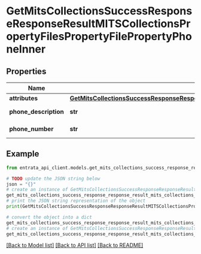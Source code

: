 # GetMitsCollectionsSuccessResponseResponseResultMITSCollectionsPropertyFilesPropertyFilePropertyPhoneInner


## Properties

Name | Type | Description | Notes
------------ | ------------- | ------------- | -------------
**attributes** | [**GetMitsCollectionsSuccessResponseResponseResultMITSCollectionsPropertyFilesPropertyFilePropertyPhoneInnerAttributes**](GetMitsCollectionsSuccessResponseResponseResultMITSCollectionsPropertyFilesPropertyFilePropertyPhoneInnerAttributes.md) |  | 
**phone_description** | **str** | Phone description | 
**phone_number** | **str** | Phone number | 

## Example

```python
from entrata_api_client.models.get_mits_collections_success_response_response_result_mits_collections_property_files_property_file_property_phone_inner import GetMitsCollectionsSuccessResponseResponseResultMITSCollectionsPropertyFilesPropertyFilePropertyPhoneInner

# TODO update the JSON string below
json = "{}"
# create an instance of GetMitsCollectionsSuccessResponseResponseResultMITSCollectionsPropertyFilesPropertyFilePropertyPhoneInner from a JSON string
get_mits_collections_success_response_response_result_mits_collections_property_files_property_file_property_phone_inner_instance = GetMitsCollectionsSuccessResponseResponseResultMITSCollectionsPropertyFilesPropertyFilePropertyPhoneInner.from_json(json)
# print the JSON string representation of the object
print(GetMitsCollectionsSuccessResponseResponseResultMITSCollectionsPropertyFilesPropertyFilePropertyPhoneInner.to_json())

# convert the object into a dict
get_mits_collections_success_response_response_result_mits_collections_property_files_property_file_property_phone_inner_dict = get_mits_collections_success_response_response_result_mits_collections_property_files_property_file_property_phone_inner_instance.to_dict()
# create an instance of GetMitsCollectionsSuccessResponseResponseResultMITSCollectionsPropertyFilesPropertyFilePropertyPhoneInner from a dict
get_mits_collections_success_response_response_result_mits_collections_property_files_property_file_property_phone_inner_from_dict = GetMitsCollectionsSuccessResponseResponseResultMITSCollectionsPropertyFilesPropertyFilePropertyPhoneInner.from_dict(get_mits_collections_success_response_response_result_mits_collections_property_files_property_file_property_phone_inner_dict)
```
[[Back to Model list]](../README.md#documentation-for-models) [[Back to API list]](../README.md#documentation-for-api-endpoints) [[Back to README]](../README.md)


